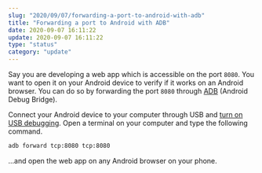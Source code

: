 ```yaml
---
slug: "2020/09/07/forwarding-a-port-to-android-with-adb"
title: "Forwarding a port to Android with ADB"
date: 2020-09-07 16:11:22
update: 2020-09-07 16:11:22
type: "status"
category: "update"
---
```


Say you are developing a web app which is accessible on the port `8080`. You want to open it on your Android device to verify if it works on an Android browser. You can do so by forwarding the port `8080` through [ADB](https://developer.android.com/tools/releases/platform-tools) (Android Debug Bridge).

Connect your Android device to your computer through USB and [turn on USB debugging](https://developer.android.com/studio/debug/dev-options#Enable-debugging). Open a terminal on your computer and type the following command.

```sh title="Forwad a port to Android with adb"
adb forward tcp:8080 tcp:8080
```

…and open the web app on any Android browser on your phone.
